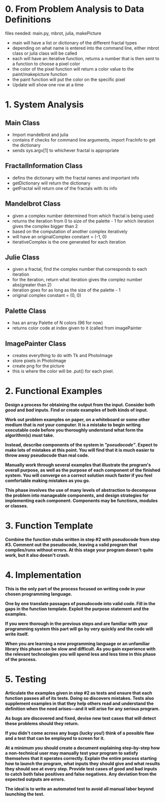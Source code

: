 
# 0.  From Problem Analysis to Data Definitions

files needed: main.py, mbrot, julia, makePicture

- main will have a list or dictionary of the different fractal types
- depending on what name is entered into the command line, either mbrot class or julia class will be called
- each will have an iterative function, returns a number that is then sent to a function to choose a pixel color
- the color of the pixel function will return a color value to the paint/makepicture function
- the paint function will put the color on the specific pixel
- Update will show one row at a time
 
# 1.  System Analysis

## Main Class
- Import mandelbrot and julia
- contains if checks for command line arguments, import FracInfo to get the dictionary 
- sends sys.argv[1] to whichever fractal is appropriate

## FractalInformation Class
- defins the dictionary with the fractal names and important info
- getDictionary will return the dictionary
- getFractal will return one of the fractals with its info

## Mandelbrot Class
- given a complex number determined from which fractal is being used
- returns the iteration from 0 to  size of the palette - 1 for which iteration gives the complex bigger than 2
- based on the computation of another complex  iteratively
- will have an originalComplex constant = (-1, 0)
- iterativeComplex is the one generated for each iteration

## Julie Class
- given a fractal, find the complex number that corresponds to each iteration
- for the iteration, return what iteration gives the complez number abs(greater than 2)
- iteration goes for as long as the size of the palette - 1
- original complex constant = (0, 0)

## Palette Class
- has an array Palette of N colors (96 for now)
- returns color code at index given to it (called from imagePainter

## ImagePainter Class
- creates everything to do with Tk and PhotoImage
- store pixels in PhotoImage
- create png for the picture
- this is where the color will be .put() for each pixel. 


# 2.  Functional Examples

**Design a process for obtaining the output from the input.  Consider both *good*
and *bad* inputs.  Find or create examples of both kinds of input.**

**Work out problem examples on paper, on a whiteboard or some other medium that
is *not* your computer.  It is a mistake to begin writing executable code
before you thoroughly understand what form the algorithm(s) must take.**

**Instead, describe components of the system in *"pseudocode"*.  Expect to make
lots of mistakes at this point.  You will find that it is much easier to throw
away pseudocode than real code.**

**Manually work through several examples that illustrate the program's overall
purpose, as well as the purpose of each component of the finished system.  You
will converge on a correct solution much faster if you feel comfortable making
mistakes as you go.**

**This phase involves the use of many levels of abstraction to decompose the
problem into manageable components, and design strategies for implementing each
component.  Components may be functions, modules or classes.**


# 3.  Function Template

**Combine the function stubs written in step #2 with pseudocode from step #3.
Comment out the pseudocode, leaving a valid program that compiles/runs without
errors.  At this stage your program doesn't quite work, but it also doesn't
crash.**


# 4.  Implementation

**This is the only part of the process focused on writing code in your chosen
programming language.**

**One by one translate passages of pseudocode into valid code.  Fill in the gaps
in the function template.  Exploit the purpose statement and the examples.**

**If you were thorough in the previous steps and are familiar with your
programming system this part will go by very quickly and the code will write
itself.**

**When you are learning a new programming language or an unfamiliar library this
phase can be slow and difficult.  As you gain experience with the relevant
technologies you will spend less and less time in this phase of the process.**


# 5.  Testing

**Articulate the examples given in step #2 as tests and ensure that each
function passes all of its tests.  Doing so discovers mistakes.  Tests also
supplement examples in that they help others read and understand the definition
when the need arises—and it will arise for any serious program.**

**As bugs are discovered and fixed, devise new test cases that will detect these
problems should they return.**

**If you didn't come across any bugs (lucky you!) think of a possible flaw and a
test that can be employed to screen for it.**

**At a minimum you should create a document explaining step-by-step how a
non-technical user may manually test your program to satisfy themselves that it
operates correctly.  Explain the entire process starting how to launch the
program, what inputs they should give and what results they should see at every
step.  Provide test cases of good and bad inputs to catch both false positives
and false negatives.  Any deviation from the expected outputs are errors.**

**The ideal is to write an automated test to avoid all manual labor beyond
launching the test.**
